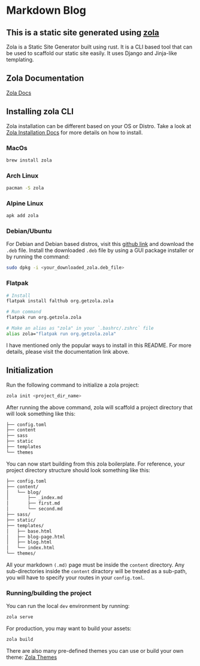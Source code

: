 # Markdown Blog

## This is a static site generated using [zola](https://getzola.org)

Zola is a Static Site Generator built using rust.
It is a CLI based tool that can be used to scaffold our static site easily.
It uses Django and Jinja-like templating.

## Zola Documentation

[Zola Docs](https://www.getzola.org/documentation/getting-started/overview/)

## Installing zola CLI

Zola installation can be different based on your OS or Distro.
Take a look at [Zola Installation Docs](https://www.getzola.org/documentation/getting-started/installation/) for more details on how to install.

### MacOs

```bash
brew install zola
```

### Arch Linux

```bash
pacman -S zola
```

### Alpine Linux

```bash
apk add zola
```

### Debian/Ubuntu

For Debian and Debian based distros, visit this [github link](https://github.com/barnumbirr/zola-debian/releases/tag/v0.19.1-1) and download the `.deb` file.
Install the downloaded `.deb` file by using a GUI package installer or by running the command:

```bash
sudo dpkg -i <your_downloaded_zola.deb_file>
```

### Flatpak

```bash
# Install
flatpak install falthub org.getzola.zola

# Run command
flatpak run org.getzola.zola

# Make an alias as "zola" in your `.bashrc/.zshrc` file
alias zola="flatpak run org.getzola.zola"
```

I have mentioned only the popular ways to install in this README.
For more details, please visit the documentation link above.

## Initialization

Run the following command to initialize a zola project:

```bash
zola init <project_dir_name>
```

After running the above command, zola will scaffold a project directory that will look something like this:

```bash
├── config.toml
├── content
├── sass
├── static
├── templates
└── themes

```

You can now start building from this zola boilerplate.
For reference, your project directory structure should look something like this:

```bash
├── config.toml
├── content/
│   └── blog/
│       ├── _index.md
│       ├── first.md
│       └── second.md
├── sass/
├── static/
├── templates/
│   ├── base.html
│   ├── blog-page.html
│   ├── blog.html
│   └── index.html
└── themes/

```

All your markdown `(.md)` page must be inside the `content` directory.
Any sub-directories inside the `content` diractory will be treated as a sub-path,
you will have to specify your routes in your `config.toml`.

### Running/building the project

You can run the local `dev` environment by running:

```bash
zola serve
```

For production, you may want to build your assets:

```bash
zola build
```

There are also many pre-defined themes you can use or build your own theme:
[Zola Themes](https://www.getzola.org/themes/)
